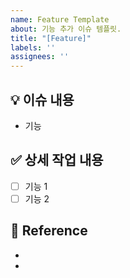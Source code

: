 ```yaml
---
name: Feature Template
about: 기능 추가 이슈 템플릿.
title: "[Feature]"
labels: ''
assignees: ''
---
```


## 💡 이슈 내용
- 기능

## ✅ 상세 작업 내용
- [ ] 기능 1
- [ ] 기능 2

## 📌 Reference
- []()
- []()
